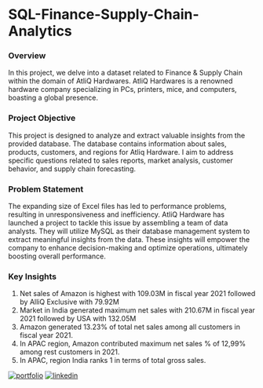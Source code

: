 # SQL-Finance-Supply-Chain-Analytics

### Overview

In this project, we delve into a dataset related to Finance & Supply Chain within the domain of AtliQ Hardwares. AtliQ Hardwares is a renowned hardware company specializing in PCs, printers, mice, and computers, boasting a global presence.

### Project Objective

This project is designed to analyze and extract valuable insights from the provided database. The database contains information about sales, products, customers, and regions for Atliq Hardware. I aim to address specific questions related to sales reports, market analysis, customer behavior, and supply chain forecasting.

### Problem Statement

The expanding size of Excel files has led to performance problems, resulting in unresponsiveness and inefficiency. AtliQ Hardware has launched a project to tackle this issue by assembling a team of data analysts. They will utilize MySQL as their database management system to extract meaningful insights from the data. These insights will empower the company to enhance decision-making and optimize operations, ultimately boosting overall performance.

### Key Insights

1. Net sales of Amazon is highest with 109.03M in fiscal year 2021 followed by AlliQ Exclusive with 79.92M
2. Market in India generated maximum net sales with 210.67M in fiscal year 2021 followed by USA with 132.05M
3. Amazon generated 13.23% of total net sales among all customers in fiscal year 2021.
4. In APAC region, Amazon contributed maximum net sales % of 12,99% among rest customers in 2021.
5. In APAC, region India ranks 1 in terms of total gross sales.

[![portfolio](https://img.shields.io/badge/my_portfolio-000?style=for-the-badge&logo=ko-fi&logoColor=white)](https://codebasics.io/portfolio/Pranoy-Roy)
[![linkedin](https://img.shields.io/badge/linkedin-0A66C2?style=for-the-badge&logo=linkedin&logoColor=white)](https://www.linkedin.com/in/pranoy-roy01/)

